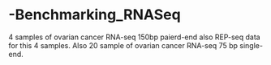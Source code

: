 # -Benchmarking_RNASeq
4 samples of ovarian cancer RNA-seq 150bp paierd-end also REP-seq data for this 4 samples. Also 20 sample of ovarian cancer RNA-seq 75 bp single-end.
